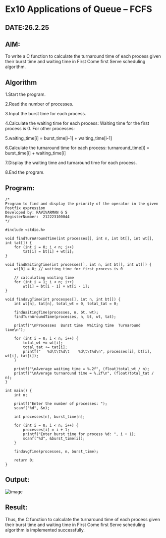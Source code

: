 # Ex10 Applications of Queue – FCFS
## DATE:26.2.25
## AIM:
To write a C function to calculate the turnaround time of each process given their burst time and waiting time in First Come first Serve scheduling algorithm.
## Algorithm
1.Start the program.

2.Read the number of processes.

3.Input the burst time for each process.

4.Calculate the waiting time for each process: Waiting time for the first process is 0. For other processes: 

5.waiting_time[i] = burst_time[i-1] + waiting_time[i-1]

6.Calculate the turnaround time for each process: turnaround_time[i] = burst_time[i] + waiting_time[i]

7.Display the waiting time and turnaround time for each process.

8.End the program.   

## Program:
```
/*
Program to find and display the priority of the operator in the given Postfix expression
Developed by: RAVIVARMAN G S
RegisterNumber:  212223100044
*/

#include <stdio.h>

void findTurnAroundTime(int processes[], int n, int bt[], int wt[], int tat[]) {
    for (int i = 0; i < n; i++)
        tat[i] = bt[i] + wt[i];
}

void findWaitingTime(int processes[], int n, int bt[], int wt[]) {
    wt[0] = 0; // waiting time for first process is 0

    // calculating waiting time
    for (int i = 1; i < n; i++)
        wt[i] = bt[i - 1] + wt[i - 1];
}

void findavgTime(int processes[], int n, int bt[]) {
    int wt[n], tat[n], total_wt = 0, total_tat = 0;

    findWaitingTime(processes, n, bt, wt);
    findTurnAroundTime(processes, n, bt, wt, tat);

    printf("\nProcesses  Burst time  Waiting time  Turnaround time\n");

    for (int i = 0; i < n; i++) {
        total_wt += wt[i];
        total_tat += tat[i];
        printf("   %d\t\t%d\t    %d\t\t%d\n", processes[i], bt[i], wt[i], tat[i]);
    }

    printf("\nAverage waiting time = %.2f", (float)total_wt / n);
    printf("\nAverage turnaround time = %.2f\n", (float)total_tat / n);
}

int main() {
    int n;

    printf("Enter the number of processes: ");
    scanf("%d", &n);

    int processes[n], burst_time[n];

    for (int i = 0; i < n; i++) {
        processes[i] = i + 1;
        printf("Enter burst time for process %d: ", i + 1);
        scanf("%d", &burst_time[i]);
    }

    findavgTime(processes, n, burst_time);
    
    return 0;
}
```

## Output:
![image](https://github.com/user-attachments/assets/9a38262a-5586-4a3a-bd62-e2635ddb2b6d)



## Result:
Thus, the C function to calculate the turnaround time of each process given their burst time and waiting time in First Come first Serve scheduling algorithm is implemented successfully.

